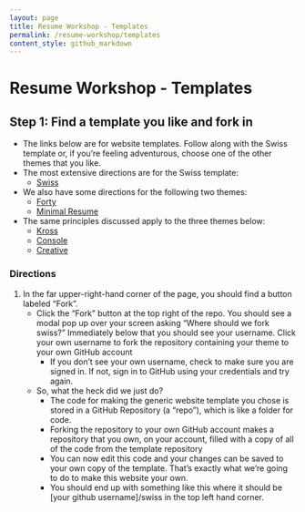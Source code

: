 ```yaml
---
layout: page
title: Resume Workshop - Templates
permalink: /resume-workshop/templates
content_style: github_markdown
---
```


# Resume Workshop - Templates
## Step 1: Find a template you like and fork in
* The links below are for website templates. Follow along with the Swiss template or, if you’re feeling adventurous, choose one of the other themes that you like.
* The most extensive directions are for the Swiss template:
    * [Swiss](https://github.com/broccolini/swiss)
* We also have some directions for the following two themes:
    * [Forty](https://github.com/andrewbanchich/forty-jekyll-theme)
    * [Minimal Resume](https://github.com/murraco/jekyll-theme-minimal-resume)
* The same principles discussed apply to the three themes below:
    * [Kross](https://github.com/themefisher/kross-jekyll)
    * [Console](https://github.com/b2a3e8/jekyll-theme-console)
    * [Creative](https://github.com/volny/creative-theme-jekyll)

### Directions
1. In the far upper-right-hand corner of the page, you should find a button labeled “Fork”.
    * Click the “Fork” button at the top right of the repo. You should see a modal pop up over your screen asking “Where should we fork swiss?” Immediately below that you should see your username. Click your own username to fork the repository containing your theme to your own GitHub account
        * If you don’t see your own username, check to make sure you are signed in. If not, sign in to GitHub using your credentials and try again.
    * So, what the heck did we just do? 
        * The code for making the generic website template you chose is stored in a GitHub Repository (a “repo”), which is like a folder for code. 
        * Forking the repository to your own GitHub account makes a repository that you own, on your account, filled with a copy of all of the code from the template repository
        * You can now edit this code and your changes can be saved to your own copy of the template. That’s exactly what we’re going to do to make this website your own.
        * You should end up with something like this where it should be [your github username]/swiss in the top left hand corner.
